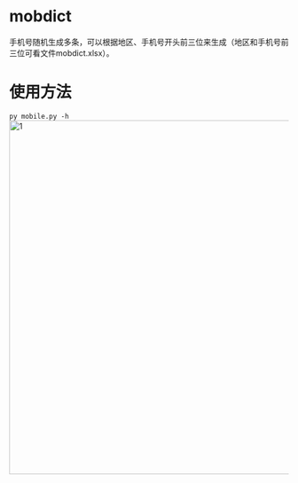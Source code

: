 # mobdict
手机号随机生成多条，可以根据地区、手机号开头前三位来生成（地区和手机号前三位可看文件mobdict.xlsx）。
# 使用方法
```py mobile.py -h```
<img width="639" alt="1" src="./1.png">
